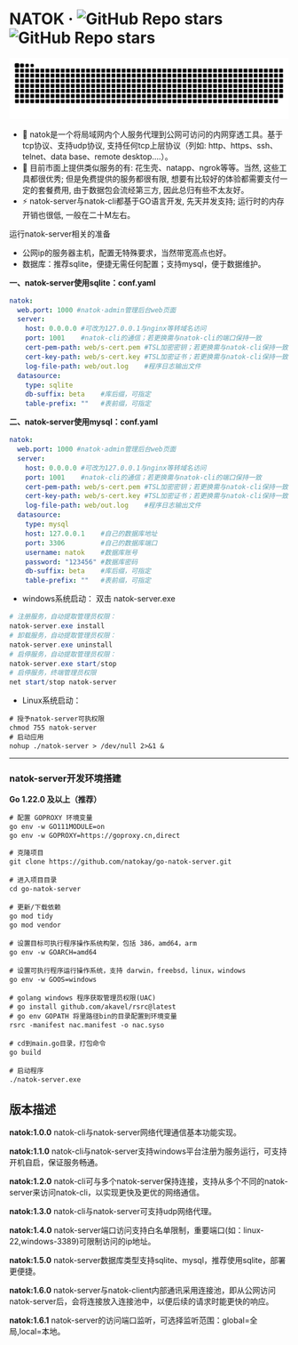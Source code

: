 # NATOK · ![GitHub Repo stars](https://img.shields.io/github/stars/natokay/go-natok-server) ![GitHub Repo stars](https://img.shields.io/github/stars/natokay/go-natok-cli)

<div align="center">
  <!-- Snake Code Contribution Map 贪吃蛇代码贡献图 -->
  <img src="grid-snake.svg" />
</div>
<p/>


- 🌱 natok是一个将局域网内个人服务代理到公网可访问的内网穿透工具。基于tcp协议、支持udp协议, 支持任何tcp上层协议（列如: http、https、ssh、telnet、data base、remote desktop....）。
- 🤔 目前市面上提供类似服务的有: 花生壳、natapp、ngrok等等。当然, 这些工具都很优秀; 但是免费提供的服务都很有限, 想要有比较好的体验都需要支付一定的套餐费用, 由于数据包会流经第三方, 因此总归有些不太友好。
- ⚡ natok-server与natok-cli都基于GO语言开发, 先天并发支持; 运行时的内存开销也很低, 一般在二十M左右。


运行natok-server相关的准备
- 公网ip的服务器主机，配置无特殊要求，当然带宽高点也好。
- 数据库：推荐sqlite，便捷无需任何配置；支持mysql，便于数据维护。

**一、natok-server使用sqlite：conf.yaml**
```yaml
natok:
  web.port: 1000 #natok·admin管理后台web页面
  server:
    host: 0.0.0.0 #可改为127.0.0.1与nginx等转域名访问
    port: 1001    #natok-cli的通信；若更换需与natok-cli的端口保持一致
    cert-pem-path: web/s-cert.pem #TSL加密密钥；若更换需与natok-cli保持一致
    cert-key-path: web/s-cert.key #TSL加密证书；若更换需与natok-cli保持一致
    log-file-path: web/out.log    #程序日志输出文件
  datasource:
    type: sqlite
    db-suffix: beta    #库后缀，可指定
    table-prefix: ""   #表前缀，可指定
```

**二、natok-server使用mysql：conf.yaml**
```yaml
natok:
  web.port: 1000 #natok·admin管理后台web页面
  server:
    host: 0.0.0.0 #可改为127.0.0.1与nginx等转域名访问
    port: 1001    #natok-cli的通信；若更换需与natok-cli的端口保持一致
    cert-pem-path: web/s-cert.pem #TSL加密密钥；若更换需与natok-cli保持一致
    cert-key-path: web/s-cert.key #TSL加密证书；若更换需与natok-cli保持一致
    log-file-path: web/out.log    #程序日志输出文件
  datasource:
    type: mysql
    host: 127.0.0.1    #自己的数据库地址
    port: 3306         #自己的数据库端口
    username: natok    #数据库账号
    password: "123456" #数据库密码
    db-suffix: beta    #库后缀，可指定
    table-prefix: ""   #表前缀，可指定
```

- windows系统启动： 双击 natok-server.exe
```powershell
# 注册服务，自动提取管理员权限：
natok-server.exe install
# 卸载服务，自动提取管理员权限：
natok-server.exe uninstall
# 启停服务，自动提取管理员权限：
natok-server.exe start/stop
# 启停服务，终端管理员权限
net start/stop natok-server
```
- Linux系统启动：
```shell
# 授予natok-server可执权限
chmod 755 natok-server
# 启动应用
nohup ./natok-server > /dev/null 2>&1 &
```

---

### natok-server开发环境搭建

**Go 1.22.0 及以上（推荐）**
```shell
# 配置 GOPROXY 环境变量
go env -w GO111MODULE=on
go env -w GOPROXY=https://goproxy.cn,direct
```

```shell
# 克隆项目
git clone https://github.com/natokay/go-natok-server.git

# 进入项目目录
cd go-natok-server

# 更新/下载依赖
go mod tidy
go mod vendor

# 设置目标可执行程序操作系统构架，包括 386，amd64，arm
go env -w GOARCH=amd64

# 设置可执行程序运行操作系统，支持 darwin，freebsd，linux，windows
go env -w GOOS=windows

# golang windows 程序获取管理员权限(UAC)
# go install github.com/akavel/rsrc@latest
# go env GOPATH 将里路径bin的目录配置到环境变量
rsrc -manifest nac.manifest -o nac.syso

# cd到main.go目录，打包命令
go build

# 启动程序
./natok-server.exe
```

## 版本描述
**natok:1.0.0**
natok-cli与natok-server网络代理通信基本功能实现。

**natok:1.1.0**
natok-cli与natok-server支持windows平台注册为服务运行，可支持开机自启，保证服务畅通。

**natok:1.2.0**
natok-cli可与多个natok-server保持连接，支持从多个不同的natok-server来访问natok-cli，以实现更快及更优的网络通信。

**natok:1.3.0**
natok-cli与natok-server可支持udp网络代理。

**natok:1.4.0**
natok-server端口访问支持白名单限制，重要端口(如：linux-22,windows-3389)可限制访问的ip地址。

**natok:1.5.0**
natok-server数据库类型支持sqlite、mysql，推荐使用sqlite，部署更便捷。

**natok:1.6.0**
natok-server与natok-client内部通讯采用连接池，即从公网访问natok-server后，会将连接放入连接池中，以便后续的请求时能更快的响应。

**natok:1.6.1**
natok-server的访问端口监听，可选择监听范围：global=全局,local=本地。
